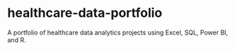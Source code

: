 # healthcare-data-portfolio
A portfolio of healthcare data analytics projects using Excel, SQL, Power BI, and R.
